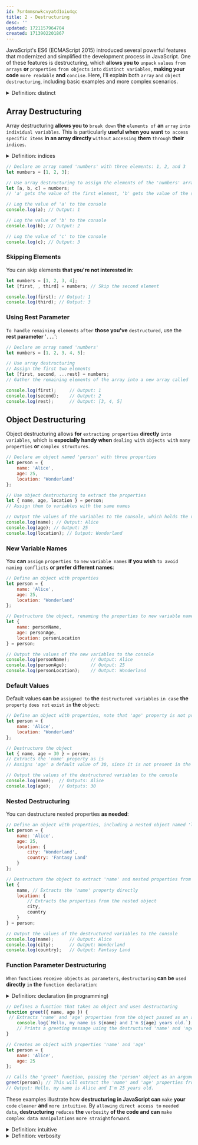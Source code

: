 ```yaml
---
id: 7sr4mmsnwkcvyatd1oiu4qc
title: 2 - Destructuring
desc: ''
updated: 1721157964704
created: 1713902201867
---
```


JavaScript's ES6 (ECMAScript 2015) introduced several powerful features that modernized and simplified the development process in JavaScript. One of these features is destructuring, which **allows you to** `unpack` `values` `from arrays` **or** `properties` `from objects` `into` `distinct variables`, **making your code** `more readable` **and** `concise`. Here, I'll explain both `array` `and` `object destructuring`, including basic examples and more complex scenarios.



<!-- start of 'distinct' section -->
<details>
    <summary>Definition: distinct</summary>

#
"Distinct" **means** `clearly different` **or** `not the same`.

---
</details>
<!-- end of 'distinct' section -->



## Array Destructuring

Array destructuring **allows you to** `break down` **the** `elements of` **an** `array` `into` `individual variables`. This is particularly **useful when you want** `to access` `specific items` **in an array directly** `without` `accessing` **them** `through` **their** `indices`.



<!-- start of 'indices' section -->
<details>
    <summary>Definition: indices</summary>

#
**Indices** (**singular:index**) **are** `numbers` `that show` **the** `position of` `items` `in` **a** `list` **or** `array`. They are crucial **for accessing and managing data in areas like computer science and mathematics**.

---
</details>
<!-- end of 'indices' section -->



```javascript
// Declare an array named 'numbers' with three elements: 1, 2, and 3
let numbers = [1, 2, 3];

// Use array destructuring to assign the elements of the 'numbers' array to three new variables 'a', 'b', and 'c'
let [a, b, c] = numbers;
// 'a' gets the value of the first element, 'b' gets the value of the second element etc

// Log the value of 'a' to the console
console.log(a); // Output: 1

// Log the value of 'b' to the console
console.log(b); // Output: 2

// Log the value of 'c' to the console
console.log(c); // Output: 3

```

### Skipping Elements

You can skip elements **that you're not interested in**:

```javascript
let numbers = [1, 2, 3, 4];
let [first, , third] = numbers; // Skip the second element

console.log(first); // Output: 1
console.log(third); // Output: 3
```

### Using Rest Parameter

`To handle` `remaining elements` `after` **those you've** `destructured`, use the **rest parameter** '`...`':

```javascript
// Declare an array named 'numbers'
let numbers = [1, 2, 3, 4, 5];

// Use array destructuring
// Assign the first two elements
let [first, second, ...rest] = numbers;
// Gather the remaining elements of the array into a new array called 'rest'

console.log(first);     // Output: 1
console.log(second);    // Output: 2
console.log(rest);      // Output: [3, 4, 5]
```

## Object Destructuring

Object destructuring allows **for** `extracting properties` **directly** `into variables`, which is **especially handy when** `dealing with` `objects with` `many properties` **or** `complex structures`.

```javascript
// Declare an object named 'person' with three properties
let person = {
    name: 'Alice',
    age: 25,
    location: 'Wonderland'
};

// Use object destructuring to extract the properties
let { name, age, location } = person;
// Assign them to variables with the same names

// Output the values of the variables to the console, which holds the values of the properties from the object
console.log(name); // Output: Alice
console.log(age); // Output: 25
console.log(location); // Output: Wonderland
```

### New Variable Names

You **can** `assign` `properties to` `new` `variable names` **if you wish** `to avoid` `naming conflicts` **or prefer different names**:

```javascript
// Define an object with properties
let person = {
    name: 'Alice',
    age: 25,
    location: 'Wonderland'
};

// Destructure the object, renaming the properties to new variable names
let {
    name: personName,
    age: personAge,
    location: personLocation
} = person;

// Output the values of the new variables to the console
console.log(personName);        // Output: Alice
console.log(personAge);         // Output: 25
console.log(personLocation);    // Output: Wonderland
```

### Default Values

Default values **can be** `assigned to` **the** `destructured variables` `in case` **the** `property` `does not` `exist` `in` **the** `object`:

```javascript
// Define an object with properties, note that 'age' property is not present
let person = {
    name: 'Alice',
    location: 'Wonderland'
};

// Destructure the object
let { name, age = 30 } = person;
// Extracts the 'name' property as is 
// Assigns 'age' a default value of 30, since it is not present in the object

// Output the values of the destructured variables to the console
console.log(name);  // Outputs: Alice
console.log(age);   // Outputs: 30 

```

### Nested Destructuring

You can destructure nested properties **as needed**:

```javascript
// Define an object with properties, including a nested object named 'location'
let person = {
    name: 'Alice',
    age: 25,
    location: {
        city: 'Wonderland',
        country: 'Fantasy Land'
    }
};

// Destructure the object to extract 'name' and nested properties from 'location'
let {
    name, // Extracts the 'name' property directly
    location: {
        // Extracts the properties from the nested object
        city,
        country
    }
} = person;

// Output the values of the destructured variables to the console
console.log(name);      // Output: Alice
console.log(city);      // Output: Wonderland
console.log(country);   // Output: Fantasy Land

```

### Function Parameter Destructuring

`When` `functions` `receive objects` `as parameters`, `destructuring` **can be** `used` **directly** `in` **the** `function declaration`:



<!-- start of 'declaration' section -->
<details>
    <summary>Definition: declaration (in programming)</summary>

#
**A declaration in programming is a** `statement` **where you formally** `introduce` **a** `new variable`, `function`, `class`, `or` `other entity`, `defining` **its** `name` **and** `sometimes` **its** `type` `and` `initial value`. This step is **crucial for** `letting` **the** `program` `know about` **the** `entity's existence` **so it can manage its usage correctly**.

---
</details>
<!-- end of 'declaration' section -->



```javascript
// Defines a function that takes an object and uses destructuring
function greet({ name, age }) {
 // Extracts 'name' and 'age' properties from the object passed as an argument
    console.log(`Hello, my name is ${name} and I'm ${age} years old.`);
    // Prints a greeting message using the destructured 'name' and 'age' values
}

// Creates an object with properties 'name' and 'age'
let person = {
    name: 'Alice',
    age: 25
};

// Calls the 'greet' function, passing the 'person' object as an argument
greet(person); // This will extract the 'name' and 'age' properties from the 'person' object and use them in the 'greet' function
// Output: Hello, my name is Alice and I'm 25 years old.
```

These examples illustrate how **destructuring in JavaScript can** `make` **your** `code` `cleaner` **and** `more intuitive`. By `allowing` `direct access to` `needed data`, **destructuring** `reduces` **the** `verbosity` **of the code and can** `make` `complex data manipulations` `more straightforward`.



<!-- start of 'intuitive' section -->
<details>
    <summary>Definition: intuitive</summary>

#
The term intuitive **means** `something` **that is** `easy to` `understand` **or** `use` `without` `needing much` `thought` **or** `learning`. It suggests that something `feels` `natural` **or** `obvious`, **allowing a person to use** `instinct` `rather than` `detailed reasoning`.

---
</details>
<!-- end of 'intuitive' section -->



<!-- start of 'verbosity' section -->
<details>
    <summary>Definition: verbosity</summary>

#
Verbosity **refers to** `the use of` `more words` `than necessary` `to express` `an idea` `or convey information`. It **often results in** `unnecessary complexity` `or wordiness` `in communication`.

---
</details>
<!-- end of 'verbosity' section -->